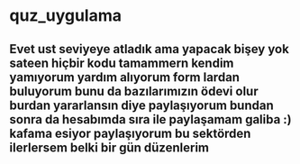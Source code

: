 # quz_uygulama

## Evet ust seviyeye atladık ama yapacak bişey yok sateen hiçbir kodu tamammern kendim yamıyorum yardım alıyorum form lardan buluyorum bunu da bazılarımızın ödevi olur burdan yararlansın diye paylaşıyorum bundan sonra da hesabımda sıra ile paylaşamam galiba :) kafama esiyor paylaşıyorum bu sektörden ilerlersem belki bir gün düzenlerim

